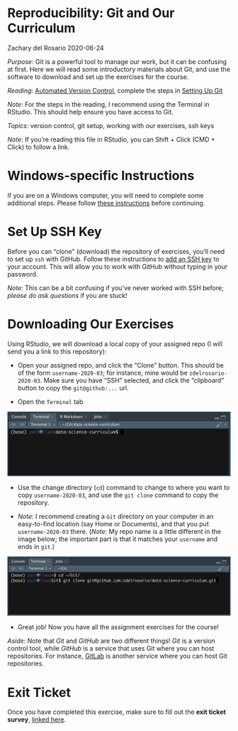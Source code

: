 Reproducibility: Git and Our Curriculum
================
Zachary del Rosario
2020-06-24

*Purpose*: Git is a powerful tool to manage our work, but it can be
confusing at first. Here we will read some introductory materials about
Git, and use the software to download and set up the exercises for the
course.

*Reading*: [Automated Version
Control](https://swcarpentry.github.io/git-novice/01-basics/index.html),
complete the steps in [Setting Up
Git](https://swcarpentry.github.io/git-novice/02-setup/index.html)

*Note*: For the steps in the reading, I recommend using the Terminal in
RStudio. This should help ensure you have access to Git.

*Topics*: version control, git setup, working with our exercises, ssh
keys

*Note*: If you’re reading this file in RStudio, you can Shift + Click
(CMD + Click) to follow a link.

# Windows-specific Instructions

<!-- -------------------------------------------------- -->

If you are on a Windows computer, you will need to complete some
additional steps. Please follow [these
instructions](https://github.com/zdelrosario/data-science-curriculum/blob/master/exercises/e-windows-gitbash.md)
before continuing.

# Set Up SSH Key

<!-- -------------------------------------------------- -->

Before you can “clone” (download) the repository of exercises, you’ll
need to set up `ssh` with GitHub. Follow these instructions to [add an
SSH
key](https://help.github.com/en/github/authenticating-to-github/adding-a-new-ssh-key-to-your-github-account)
to your account. This will allow you to work with GitHub without typing
in your password.

*Note*: This can be a bit confusing if you’ve never worked with SSH
before; *please do ask questions* if you are stuck\!

# Downloading Our Exercises

<!-- -------------------------------------------------- -->

Using RStudio, we will download a local copy of your assigned repo (I
will send you a link to this repository):

  - Open your assigned repo, and click the “Clone” button. This should
    be of the form `username-2020-03`; for instance, mine would be
    `zdelrosario-2020-03`. Make sure you have “SSH” selected, and click
    the “clipboard” button to copy the `git@github:...` url.

  - Open the `Terminal` tab

![Terminal](./images/rep01-terminal.png)

  - Use the change directory (`cd`) command to change to where you want
    to copy `username-2020-03`, and use the `git clone` command to copy
    the repository.

  - *Note*: I recommend creating a `Git` directory on your computer in
    an easy-to-find location (say Home or Documents), and that you put
    `username-2020-03` there. (*Note*: My repo name is a little
    different in the image below; the important part is that it matches
    your `username` and ends in `git`.)

![Clone](./images/rep01-clone-cli.png)

  - Great job\! Now you have all the assignment exercises for the
    course\!

*Aside*: Note that *Git* and *GitHub* are two different things\! *Git*
is a version control tool, while *GitHub* is a service that uses Git
where you can host repositories. For instance,
[GitLab](https://about.gitlab.com/) is another service where you can
host Git repositories.

<!-- include-exit-ticket -->

# Exit Ticket

<!-- -------------------------------------------------- -->

Once you have completed this exercise, make sure to fill out the **exit
ticket survey**, [linked
here](https://docs.google.com/forms/d/e/1FAIpQLSeuq2LFIwWcm05e8-JU84A3irdEL7JkXhMq5Xtoalib36LFHw/viewform?usp=pp_url&entry.693978880=e-rep01-intro-git-assignment.Rmd).
